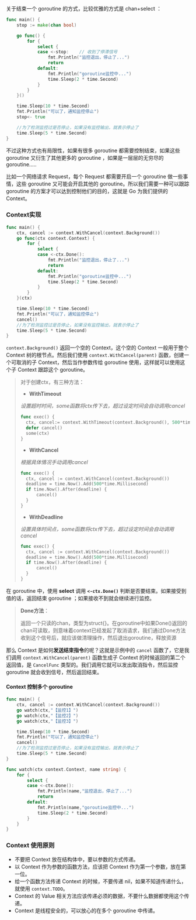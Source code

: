 关于结束一个 goroutine 的方式，比较优雅的方式是 chan+select ：

```go
func main() {
	stop := make(chan bool)

	go func() {
		for {
			select {
			case <-stop:    // 收到了停滞信号
				fmt.Println("监控退出，停止了...")
				return
			default:
				fmt.Println("goroutine监控中...")
				time.Sleep(2 * time.Second)
			}
		}
	}()

	time.Sleep(10 * time.Second)
	fmt.Println("可以了，通知监控停止")
	stop<- true

	//为了检测监控过是否停止，如果没有监控输出，就表示停止了
	time.Sleep(5 * time.Second)
}
```

不过这种方式也有局限性，如果有很多 goroutine 都需要控制结束，如果这些 goroutine 又衍生了其他更多的 goroutine ，如果是一层层的无穷尽的 goroutine.....

比如一个网络请求 Request，每个 Request 都需要开启一个 goroutine 做一些事情，这些 goroutine 又可能会开启其他的 goroutine。所以我们需要一种可以跟踪 goroutine 的方案才可以达到控制他们的目的，这就是 Go 为我们提供的 Context。

### Context实现

```go
func main() {
	ctx, cancel := context.WithCancel(context.Background())
	go func(ctx context.Context) {
		for {
			select {
			case <-ctx.Done():
				fmt.Println("监控退出，停止了...")
				return
			default:
				fmt.Println("goroutine监控中...")
				time.Sleep(2 * time.Second)
			}
		}
	}(ctx)

	time.Sleep(10 * time.Second)
	fmt.Println("可以了，通知监控停止")
	cancel()
	//为了检测监控过是否停止，如果没有监控输出，就表示停止了
	time.Sleep(5 * time.Second)
}
```

`context.Background()` 返回一个空的 Context，这个空的 Context 一般用于整个 Context 树的根节点。然后我们使用 `context.WithCancel(parent)` 函数，创建一个可取消的子 Context，然后当作参数传给 goroutine 使用，这样就可以使用这个子 Context 跟踪这个 goroutine。

> 对于创建ctx，有三种方法：
>
> - **WithTimeout**
>
> *设置超时时间，some函数将ctx传下去，超过设定时间会自动调用cancel*
>
> ```go
> func exec() {
> 	ctx, cancel:= context.WithTimeout(context.Background(), 500*time.Millisecond)
> 	defer cancel()
> 	some(ctx)
> }
> ```
>
> - **WithCancel**
>
> *根据具体情况手动调用cancel*
>
> ```go
> func exec() {
> 	ctx, cancel := context.WithCancel(context.Background())
> 	deadline = time.Now().Add(500*time.Millisecond)
> 	if time.Now().After(deadline) {
> 		cancel()
> 	}
> }
> ```
>
> - **WithDeadline**
>
> *设置具体时间点，some函数将ctx传下去，超过设定时间会自动调用cancel*
>
> ```go
> func exec() {
> 	ctx, cancel := context.WithCancel(context.Background())
> 	deadline = time.Now().Add(500*time.Millisecond)
> 	if time.Now().After(deadline) {
> 		cancel()
> 	}
> }
> ```
>
> 

在 goroutine 中，使用 **select** 调用 **`<-ctx.Done()`** 判断是否要结束。如果接受到值的话，返回结束 goroutine ；如果接收不到就会继续进行监控。

> **Done方法**：
>
> 返回一个只读的chan，类型为struct{}。在goroutine中如果Done()返回的chan可读取，则意味着context已经发起了取消请求，我们通过Done方法收到这个信号后，就应该做清理操作，然后退出goroutine，释放资源

那么 Context 是如何**发送结束指令**的呢？这就是示例中的 `cancel` 函数了，它是我们调用 `context.WithCancel(parent)` 函数生成子 Context 的时候返回的第二个返回值，是 `CancelFunc` 类型的。我们调用它就可以发出取消指令，然后监控 goroutine 就会收到信号，然后返回结束。

#### Context 控制多个 goroutine

```go
func main() {
	ctx, cancel := context.WithCancel(context.Background())
	go watch(ctx,"【监控1】")
	go watch(ctx,"【监控2】")
	go watch(ctx,"【监控3】")

	time.Sleep(10 * time.Second)
	fmt.Println("可以了，通知监控停止")
	cancel()
	//为了检测监控过是否停止，如果没有监控输出，就表示停止了
	time.Sleep(5 * time.Second)
}

func watch(ctx context.Context, name string) {
	for {
		select {
		case <-ctx.Done():
			fmt.Println(name,"监控退出，停止了...")
			return
		default:
			fmt.Println(name,"goroutine监控中...")
			time.Sleep(2 * time.Second)
		}
	}
}
```

### Context 使用原则

- 不要把 Context 放在结构体中，要以参数的方式传递。
- 以 Context 作为参数的函数方法，应该把 Context 作为第一个参数，放在第一位。
- 给一个函数方法传递 Context 的时候，不要传递 nil，如果不知道传递什么，就使用 `context.TODO`。
- Context 的 Value 相关方法应该传递必须的数据，不要什么数据都使用这个传递。
- Context 是线程安全的，可以放心的在多个 goroutine 中传递。